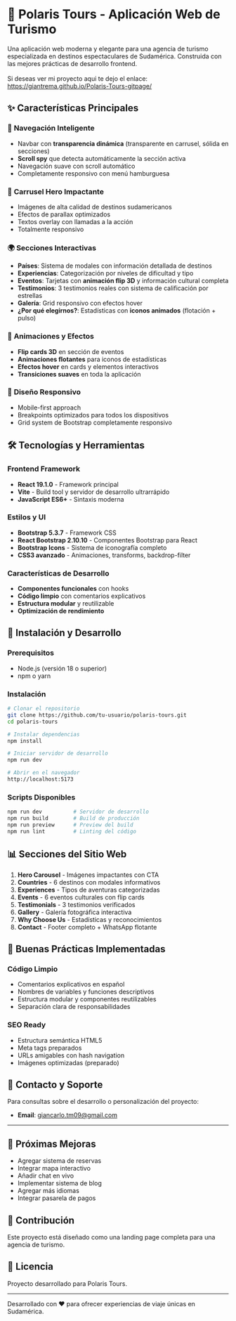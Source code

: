 # 🌟 Polaris Tours - Aplicación Web de Turismo

Una aplicación web moderna y elegante para una agencia de turismo especializada en destinos espectaculares de Sudamérica. Construida con las mejores prácticas de desarrollo frontend.<br><br>
Si deseas ver mi proyecto aqui te dejo el enlace:  https://giantrema.github.io/Polaris-Tours-gitpage/
## ✨ Características Principales

### 🧭 **Navegación Inteligente**
- Navbar con **transparencia dinámica** (transparente en carrusel, sólida en secciones)
- **Scroll spy** que detecta automáticamente la sección activa
- Navegación suave con scroll automático
- Completamente responsivo con menú hamburguesa

### 🎠 **Carrusel Hero Impactante**
- Imágenes de alta calidad de destinos sudamericanos
- Efectos de parallax optimizados
- Textos overlay con llamadas a la acción
- Totalmente responsivo

### 🌍 **Secciones Interactivas**
- **Países**: Sistema de modales con información detallada de destinos
- **Experiencias**: Categorización por niveles de dificultad y tipo
- **Eventos**: Tarjetas con **animación flip 3D** y información cultural completa
- **Testimonios**: 3 testimonios reales con sistema de calificación por estrellas
- **Galería**: Grid responsivo con efectos hover
- **¿Por qué elegirnos?**: Estadísticas con **iconos animados** (flotación + pulso)

### 🎯 **Animaciones y Efectos**
- **Flip cards 3D** en sección de eventos
- **Animaciones flotantes** para iconos de estadísticas
- **Efectos hover** en cards y elementos interactivos
- **Transiciones suaves** en toda la aplicación

### 📱 **Diseño Responsivo**
- Mobile-first approach
- Breakpoints optimizados para todos los dispositivos
- Grid system de Bootstrap completamente responsivo

## 🛠️ Tecnologías y Herramientas

### Frontend Framework
- **React 19.1.0** - Framework principal
- **Vite** - Build tool y servidor de desarrollo ultrarrápido
- **JavaScript ES6+** - Sintaxis moderna

### Estilos y UI
- **Bootstrap 5.3.7** - Framework CSS
- **React Bootstrap 2.10.10** - Componentes Bootstrap para React
- **Bootstrap Icons** - Sistema de iconografía completo
- **CSS3 avanzado** - Animaciones, transforms, backdrop-filter

### Características de Desarrollo
- **Componentes funcionales** con hooks
- **Código limpio** con comentarios explicativos
- **Estructura modular** y reutilizable
- **Optimización de rendimiento**

## 🚀 Instalación y Desarrollo

### Prerequisitos
- Node.js (versión 18 o superior)
- npm o yarn

### Instalación
```bash
# Clonar el repositorio
git clone https://github.com/tu-usuario/polaris-tours.git
cd polaris-tours

# Instalar dependencias
npm install

# Iniciar servidor de desarrollo
npm run dev

# Abrir en el navegador
http://localhost:5173
```

### Scripts Disponibles
```bash
npm run dev          # Servidor de desarrollo
npm run build        # Build de producción
npm run preview      # Preview del build
npm run lint         # Linting del código
```

## 📊 Secciones del Sitio Web

1. **Hero Carousel** - Imágenes impactantes con CTA
2. **Countries** - 6 destinos con modales informativos
3. **Experiences** - Tipos de aventuras categorizadas
4. **Events** - 6 eventos culturales con flip cards
5. **Testimonials** - 3 testimonios verificados
6. **Gallery** - Galería fotográfica interactiva
7. **Why Choose Us** - Estadísticas y reconocimientos
8. **Contact** - Footer completo + WhatsApp flotante

## 🎨 Buenas Prácticas Implementadas

### Código Limpio
- Comentarios explicativos en español
- Nombres de variables y funciones descriptivos
- Estructura modular y componentes reutilizables
- Separación clara de responsabilidades

### SEO Ready
- Estructura semántica HTML5
- Meta tags preparados
- URLs amigables con hash navigation
- Imágenes optimizadas (preparado)

## 📧 Contacto y Soporte

Para consultas sobre el desarrollo o personalización del proyecto:

- **Email**: giancarlo.tm09@gmail.com
---

## 🎯 Próximas Mejoras

- Agregar sistema de reservas
- Integrar mapa interactivo
- Añadir chat en vivo
- Implementar sistema de blog
- Agregar más idiomas
- Integrar pasarela de pagos

## 🤝 Contribución

Este proyecto está diseñado como una landing page completa para una agencia de turismo.

## 📄 Licencia

Proyecto desarrollado para Polaris Tours.

---

Desarrollado con ❤️ para ofrecer experiencias de viaje únicas en Sudamérica.
